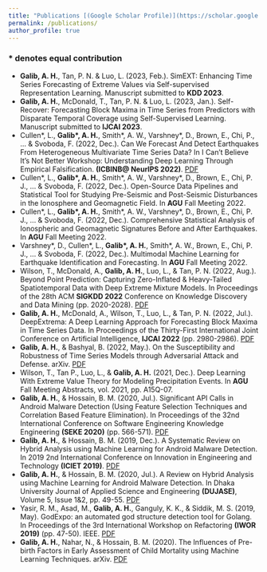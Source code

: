 ```yaml
---
title: "Publications [(Google Scholar Profile)](https://scholar.google.com/citations?user=zB3VifYAAAAJ&hl=en&authuser=1)"
permalink: /publications/
author_profile: true
---
```

### \* denotes equal contribution
- <b>Galib, A. H.</b>, Tan, P. N. & Luo, L. (2023, Feb.). SimEXT: Enhancing Time Series Forecasting of Extreme Values via Self-supervised Representation Learning. Manuscript submitted to <b>KDD 2023</b>.
- <b>Galib, A. H.</b>, McDonald, T., Tan, P. N. & Luo, L. (2023, Jan.). Self-Recover: Forecasting Block Maxima in Time Series from Predictors with Disparate Temporal Coverage using Self-Supervised Learning. Manuscript submitted to <b>IJCAI 2023</b>.
- Cullen\*, L., <b>Galib\*, A. H.</b>, Smith\*, A. W., Varshney\*, D., Brown, E., Chi, P., ... & Svoboda, F. (2022, Dec.). Can We Forecast And Detect Earthquakes From Heterogeneous Multivariate Time Series Data? In I Can’t Believe It’s Not Better Workshop: Understanding Deep Learning Through Empirical Falsification. <b>(ICBINB@ NeurIPS 2022)</b>. [PDF](https://openreview.net/pdf?id=y0fs6PbGJWt)
- Cullen\*, L., <b>Galib\*, A. H.</b>, Smith\*, A. W., Varshney\*, D., Brown, E., Chi, P. J., ... & Svoboda, F. (2022, Dec.). Open-Source Data Pipelines and Statistical Tool for Studying Pre-Seismic and Post-Seismic Disturbances in the Ionosphere and Geomagnetic Field. In <b>AGU</b> Fall Meeting 2022. 
- Cullen\*, L., <b>Galib\*, A. H.</b>, Smith\*, A. W., Varshney\*, D., Brown, E., Chi, P. J., ... & Svoboda, F. (2022, Dec.). Comprehensive Statistical Analysis of Ionospheric and Geomagnetic Signatures Before and After Earthquakes. In <b>AGU</b> Fall Meeting 2022.  
- Varshney\*, D., Cullen\*, L., <b>Galib\*, A. H.</b>, Smith\*, A. W., Brown, E., Chi, P. J., ... & Svoboda, F. (2022, Dec.). Multimodal Machine Learning for Earthquake Identification and Forecasting. In <b>AGU</b> Fall Meeting 2022.
- Wilson, T., McDonald, A., <b>Galib, A. H.</b>, Luo, L., & Tan, P. N. (2022, Aug.). Beyond Point Prediction: Capturing Zero-Inflated \& Heavy-Tailed Spatiotemporal Data with Deep Extreme Mixture Models. In Proceedings of the 28th ACM <b>SIGKDD 2022</b> Conference on Knowledge Discovery and Data Mining (pp. 2020-2028). [PDF](https://dl.acm.org/doi/pdf/10.1145/3534678.3539464)
- <b>Galib, A. H.</b>, McDonald, A., Wilson, T., Luo, L., & Tan, P. N. (2022, Jul.). DeepExtrema: A Deep Learning Approach for Forecasting Block Maxima in Time Series Data. In Proceedings of the Thirty-First International Joint Conference on Artificial Intelligence, <b>IJCAI 2022</b> (pp. 2980-2986). [PDF](https://www.ijcai.org/proceedings/2022/0413.pdf)
- <b>Galib, A. H.</b>, & Bashyal, B. (2022, May.). On the Susceptibility and Robustness of Time Series Models through Adversarial Attack and Defense. arXiv. [PDF](https://arxiv.org/pdf/2301.03703.pdf)  
- Wilson, T., Tan P., Luo, L., & <b>Galib, A. H.</b> (2021, Dec.). Deep Learning With Extreme Value Theory for Modeling Precipitation Events. In <b>AGU</b> Fall Meeting Abstracts, vol. 2021, pp. A15Q-07. 
- <b>Galib, A. H.</b>, & Hossain, B. M. (2020, Jul.). Significant API Calls in Android Malware Detection (Using Feature Selection Techniques and Correlation Based Feature Elimination). In Proceedings of the 32nd International Conference on Software Engineering Knowledge Engineering <b>(SEKE 2020)</b> (pp.  566-571). [PDF](https://ksiresearch.org/seke/seke20paper/paper143.pdf)
- <b>Galib, A. H.</b>, & Hossain, B. M. (2019, Dec.). A Systematic Review on Hybrid Analysis using Machine Learning for Android Malware Detection. In 2019 2nd International Conference on Innovation in Engineering and Technology <b>(ICIET 2019)</b>. [PDF](https://ieeexplore.ieee.org/stamp/stamp.jsp?tp=&arnumber=9290548)
- <b>Galib, A. H.</b>, & Hossain, B. M. (2020, Jul.). A Review on Hybrid Analysis using Machine Learning for Android Malware Detection. In Dhaka University Journal of Applied Science and Engineering <b>(DUJASE)</b>, Volume 5, Issue 1\&2, pp. 49-55. [PDF](https://jase.du.ac.bd/uploads/articles/202051%20&%202/6362a17312e83.pdf)
- Yasir, R. M., Asad, M., <b>Galib, A. H.</b>, Ganguly, K. K., & Siddik, M. S. (2019, May). GodExpo: an automated god structure detection tool for Golang. In Proceedings of the 3rd International Workshop on Refactoring <b>(IWOR 2019)</b> (pp. 47-50). IEEE. [PDF](https://ieeexplore.ieee.org/stamp/stamp.jsp?arnumber=8844410)
- <b>Galib, A. H.</b>, Nahar, N., & Hossain, B. M. (2020). The Influences of Pre-birth Factors in Early Assessment of Child Mortality using Machine Learning Techniques. arXiv. [PDF](https://arxiv.org/ftp/arxiv/papers/2011/2011.09536.pdf)
